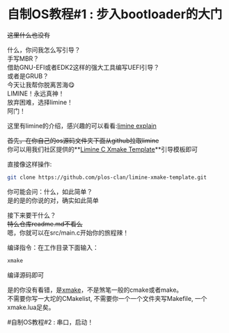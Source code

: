 # 自制OS教程#1 : 步入bootloader的大门

~~这里什么也没有~~<br>

什么，你问我怎么写引导？<br>
手写MBR？<br>
借助GNU-EFI或者EDK2这样的强大工具编写UEFI引导？<br>
或者是GRUB？<br>
今天让我帮你脱离苦海😋<br>
LIMINE！永远真神！<br>
放弃困难，选择limine！<br>
阿门！<br>

这里有limine的介绍，感兴趣的可以看看:[limine explain](https://github.com/limine-bootloader/limine)<br>

~~首先，在你自己的os源码文件夹下面从github拉取limine~~<br>
你可以用我们社区提供的**[Limine C Xmake Template](https://github.com/plos-clan/limine-xmake-template)**引导模板即可<br>

直接像这样操作:<br>
```bash
git clone https://github.com/plos-clan/limine-xmake-template.git
```

你可能会问：什么，如此简单？<br>
是的是的你说的对，确实如此简单<br>

接下来要干什么？<br>
~~特么仓库readme.md不看么~~<br>
嗯，你就可以在src/main.c开始你的旅程辣！<br>

编译指令：在工作目录下面输入：
```bash
xmake
```
编译源码即可<br>

是的你没有看错，是[xmake](https://xmake.io/guide/quick-start.html)，不是煞笔一般的cmake或者make。<br>
不需要你写一大坨的CMakelist, 不需要你一个一个文件夹写Makefile, 一个xmake.lua足矣。<br>


#自制OS教程#2 : 串口，启动！

